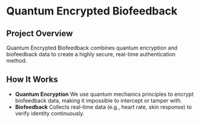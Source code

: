 # Quantum Encrypted Biofeedback

## Project Overview
Quantum Encrypted Biofeedback combines quantum encryption and biofeedback data to create a highly secure, real-time authentication method.

## How It Works
- **Quantum Encryption** We use quantum mechanics principles to encrypt biofeedback data, making it impossible to intercept or tamper with.
- **Biofeedback** Collects real-time data (e.g., heart rate, skin response) to verify identity continuously.
